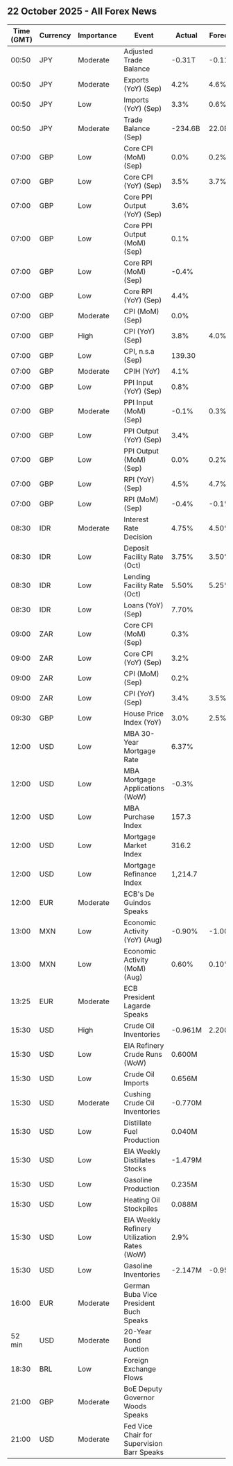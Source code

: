 ## 22 October 2025 - All Forex News

| Time (GMT) | Currency | Importance | Event | Actual | Forecast | Previous |
|------|----------|------------|-------|--------|----------|----------|
| 00:50 | JPY | Moderate | Adjusted Trade Balance | -0.31T | -0.11T | -0.15T |
| 00:50 | JPY | Moderate | Exports (YoY) (Sep) | 4.2% | 4.6% | -0.1% |
| 00:50 | JPY | Low | Imports (YoY) (Sep) | 3.3% | 0.6% | -5.2% |
| 00:50 | JPY | Moderate | Trade Balance (Sep) | -234.6B | 22.0B | -242.8B |
| 07:00 | GBP | Low | Core CPI (MoM) (Sep) | 0.0% | 0.2% | 0.3% |
| 07:00 | GBP | Low | Core CPI (YoY) (Sep) | 3.5% | 3.7% | 3.6% |
| 07:00 | GBP | Low | Core PPI Output (YoY) (Sep) | 3.6% |  | 1.9% |
| 07:00 | GBP | Low | Core PPI Output (MoM) (Sep) | 0.1% |  | 0.4% |
| 07:00 | GBP | Low | Core RPI (MoM) (Sep) | -0.4% |  | 0.4% |
| 07:00 | GBP | Low | Core RPI (YoY) (Sep) | 4.4% |  | 4.4% |
| 07:00 | GBP | Moderate | CPI (MoM) (Sep) | 0.0% |  | 0.3% |
| 07:00 | GBP | High | CPI (YoY) (Sep) | 3.8% | 4.0% | 3.8% |
| 07:00 | GBP | Low | CPI, n.s.a (Sep) | 139.30 |  | 139.30 |
| 07:00 | GBP | Moderate | CPIH (YoY) | 4.1% |  | 4.1% |
| 07:00 | GBP | Low | PPI Input (YoY) (Sep) | 0.8% |  | 0.7% |
| 07:00 | GBP | Moderate | PPI Input (MoM) (Sep) | -0.1% | 0.3% | 1.1% |
| 07:00 | GBP | Low | PPI Output (YoY) (Sep) | 3.4% |  | 1.1% |
| 07:00 | GBP | Low | PPI Output (MoM) (Sep) | 0.0% | 0.2% | 0.6% |
| 07:00 | GBP | Low | RPI (YoY) (Sep) | 4.5% | 4.7% | 4.6% |
| 07:00 | GBP | Low | RPI (MoM) (Sep) | -0.4% | -0.1% | 0.4% |
| 08:30 | IDR | Moderate | Interest Rate Decision | 4.75% | 4.50% | 4.75% |
| 08:30 | IDR | Low | Deposit Facility Rate (Oct) | 3.75% | 3.50% | 3.75% |
| 08:30 | IDR | Low | Lending Facility Rate (Oct) | 5.50% | 5.25% | 5.50% |
| 08:30 | IDR | Low | Loans (YoY) (Sep) | 7.70% |  | 7.56% |
| 09:00 | ZAR | Low | Core CPI (MoM) (Sep) | 0.3% |  | 0.1% |
| 09:00 | ZAR | Low | Core CPI (YoY) (Sep) | 3.2% |  | 3.1% |
| 09:00 | ZAR | Low | CPI (MoM) (Sep) | 0.2% |  | -0.1% |
| 09:00 | ZAR | Low | CPI (YoY) (Sep) | 3.4% | 3.5% | 3.3% |
| 09:30 | GBP | Low | House Price Index (YoY) | 3.0% | 2.5% | 2.8% |
| 12:00 | USD | Low | MBA 30-Year Mortgage Rate | 6.37% |  | 6.42% |
| 12:00 | USD | Low | MBA Mortgage Applications (WoW) | -0.3% |  | -1.8% |
| 12:00 | USD | Low | MBA Purchase Index | 157.3 |  | 166.0 |
| 12:00 | USD | Low | Mortgage Market Index | 316.2 |  | 317.2 |
| 12:00 | USD | Low | Mortgage Refinance Index | 1,214.7 |  | 1,168.0 |
| 12:00 | EUR | Moderate | ECB's De Guindos Speaks |  |  |  |
| 13:00 | MXN | Low | Economic Activity (YoY) (Aug) | -0.90% | -1.00% | -1.10% |
| 13:00 | MXN | Low | Economic Activity (MoM) (Aug) | 0.60% | 0.10% | -0.90% |
| 13:25 | EUR | Moderate | ECB President Lagarde Speaks |  |  |  |
| 15:30 | USD | High | Crude Oil Inventories | -0.961M | 2.200M | 3.524M |
| 15:30 | USD | Low | EIA Refinery Crude Runs (WoW) | 0.600M |  | -1.167M |
| 15:30 | USD | Low | Crude Oil Imports | 0.656M |  | -1.754M |
| 15:30 | USD | Moderate | Cushing Crude Oil Inventories | -0.770M |  | -0.703M |
| 15:30 | USD | Low | Distillate Fuel Production | 0.040M |  | -0.577M |
| 15:30 | USD | Low | EIA Weekly Distillates Stocks | -1.479M |  | -4.529M |
| 15:30 | USD | Low | Gasoline Production | 0.235M |  | -0.394M |
| 15:30 | USD | Low | Heating Oil Stockpiles | 0.088M |  | -0.519M |
| 15:30 | USD | Low | EIA Weekly Refinery Utilization Rates (WoW) | 2.9% |  | -6.7% |
| 15:30 | USD | Low | Gasoline Inventories | -2.147M | -0.950M | -0.267M |
| 16:00 | EUR | Moderate | German Buba Vice President Buch Speaks |  |  |  |
| 52 min | USD | Moderate | 20-Year Bond Auction |  |  | 4.613% |
| 18:30 | BRL | Low | Foreign Exchange Flows |  |  | 0.738B |
| 21:00 | GBP | Moderate | BoE Deputy Governor Woods Speaks |  |  |  |
| 21:00 | USD | Moderate | Fed Vice Chair for Supervision Barr Speaks |  |  |  |
